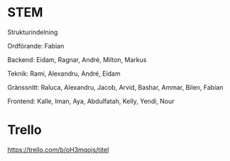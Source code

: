 # STEM
Strukturindelning

Ordförande: Fabian

Backend: Eidam, Ragnar, André, Milton, Markus

Teknik: Rami, Alexandru, André, Eidam

Gränssnitt: Raluca, Alexandru, Jacob, Arvid, Bashar, Ammar, Bilen, Fabian

Frontend: Kalle, Iman, Aya, Abdulfatah, Kelly, Yendi, Nour

# Trello

https://trello.com/b/oH3mqojs/titel
